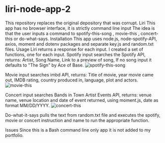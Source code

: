 # liri-node-app-2
This repository replaces the original depository that was corrupt.
Liri
This app has no browser interface, it is strictly command line input The idea is that the user inputs a command to spotify-this-song <name of song>, movie-this <movie name>, concert-this <artist or band name> or do-what-says.
Installation
This app uses node.js, node-spotify-API, axios, moment and dotenv packages and separate key.js and random.txt files.
Usage
Liri returns a response for each input. I created a set of functions, one for each input.
Spotify input searches the Spotify API, returns: Artist, Song Name, Link to a preview of song, If no song input it defaults to "The Sign" by Ace of Base.
![spotify-this-song](https://user-images.githubusercontent.com/52681642/66181145-54b03500-e635-11e9-8c9f-9ef5e718646b.jpeg)
  
Movie input searches imbd API, returns: Title of movie, year movie came out, IMDB rating, country produced in, language, plot and actors.
![movie-this](https://user-images.githubusercontent.com/52681642/66181199-7f9a8900-e635-11e9-9936-8069fba1ca78.jpeg)

Concert input searches Bands in Town Artist Events API, returns: venue name, venue location and date of event returned, using moment.js, date as format MM/DD/YYYY.
![concert-this](https://user-images.githubusercontent.com/52681642/66181240-a953b000-e635-11e9-806d-7886894cb332.jpeg)
 
Do-what-it-says pulls the text from random.txt file and executes the spotify, movie or concert instruction and name to run the appropriate function.
 
Issues
Since this is a Bash command line only app it is not added to my portfolio.


